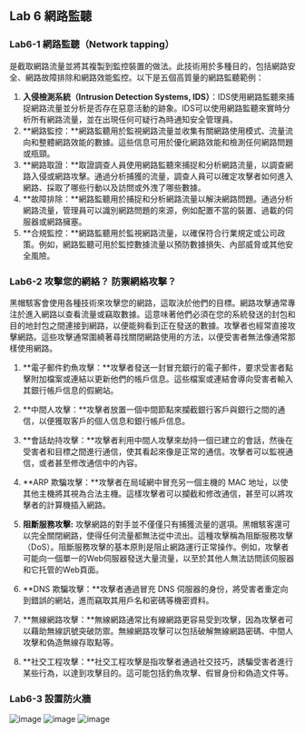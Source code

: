 ## Lab 6 網路監聽
### Lab6-1 **網路監聽（Network tapping）**

是截取網路流量並將其複製到監控裝置的做法。此技術用於多種目的，包括網路安全、網路故障排除和網路效能監控。以下是五個高質量的網路監聽範例：

1. **入侵檢測系統（Intrusion Detection Systems, IDS）**：IDS使用網路監聽來捕捉網路流量並分析是否存在惡意活動的跡象。IDS可以使用網路監聽來實時分析所有網路流量，並在出現任何可疑行為時通知安全管理員。
2. **網路監控：**網路監聽用於監視網路流量並收集有關網路使用模式、流量流向和整體網路效能的數據。這些信息可用於優化網路效能和檢測任何網路問題或瓶頸。
3. **網路取證：**取證調查人員使用網路監聽來捕捉和分析網路流量，以調查網路入侵或網路攻擊。通過分析捕獲的流量，調查人員可以確定攻擊者如何進入網路、採取了哪些行動以及訪問或外洩了哪些數據。
4. **故障排除：**網路監聽用於捕捉和分析網路流量以解決網路問題。通過分析網路流量，管理員可以識別網路問題的來源，例如配置不當的裝置、過載的伺服器或網路擁塞。
5. **合規監控：**網路監聽用於監視網路流量，以確保符合行業規定或公司政策。例如，網路監聽可用於監控數據流量以預防數據損失、內部威脅或其他安全風險。

### Lab6-2 攻擊您的網絡？ 防禦網絡攻擊？

黑帽駭客會使用各種技術來攻擊您的網路，這取決於他們的目標。網路攻擊通常專注於進入網路以查看流量或竊取數據。這意味著他們必須在您的系統發送的封包和目的地封包之間連接到網路，以便能夠看到正在發送的數據。攻擊者也經常直接攻擊網路。這些攻擊通常圍繞著尋找關閉網路使用的方法，以便受害者無法像通常那樣使用網路。

1. **電子郵件釣魚攻擊：**攻擊者發送一封冒充銀行的電子郵件，要求受害者點擊附加檔案或連結以更新他們的帳戶信息。這些檔案或連結會導向受害者輸入其銀行帳戶信息的假網站。
2. **中間人攻擊：**攻擊者放置一個中間節點來攔截銀行客戶與銀行之間的通信，以便獲取客戶的個人信息和銀行帳戶信息。
   
3. **會話劫持攻擊：**攻擊者利用中間人攻擊來劫持一個已建立的會話，然後在受害者和目標之間進行通信，使其看起來像是正常的通信。攻擊者可以監視通信，或者甚至修改通信中的內容。
4. **ARP 欺騙攻擊：**攻擊者在局域網中冒充另一個主機的 MAC 地址，以使其他主機將其視為合法主機。這樣攻擊者可以攔截和修改通信，甚至可以將攻擊者的計算機插入網路。
5. **阻斷服務攻擊:** 攻擊網路的對手並不僅僅只有捕獲流量的選項。黑帽駭客還可以完全關閉網路，使得任何流量都無法從中流出。這種攻擊稱為阻斷服務攻擊（DoS）。阻斷服務攻擊的基本原則是阻止網路運行正常操作。例如，攻擊者可能向一個單一的Web伺服器發送大量流量，以至於其他人無法訪問該伺服器和它托管的Web頁面。
6. **DNS 欺騙攻擊：**攻擊者通過冒充 DNS 伺服器的身份，將受害者重定向到錯誤的網站，進而竊取其用戶名和密碼等機密資料。
7. **無線網路攻擊：**無線網路通常比有線網路更容易受到攻擊，因為攻擊者可以藉助無線訊號突破防禦。無線網路攻擊可以包括破解無線網路密碼、中間人攻擊和偽造無線存取點等。
8. **社交工程攻擊：**社交工程攻擊是指攻擊者通過社交技巧，誘騙受害者進行某些行為，以達到攻擊目的。這可能包括釣魚攻擊、假冒身份和偽造文件等。

### Lab6-3 設置防火牆
![image](https://github.com/MinChunXie/Safe-int/assets/100060507/04088436-b9c7-4581-bd3d-cf8c484a3d8a)
![image](https://github.com/MinChunXie/Safe-int/assets/100060507/0090ea15-01e8-4e6d-bbed-414ff6b2f6ac)
![image](https://github.com/MinChunXie/Safe-int/assets/100060507/71c16f8f-0f2c-45c0-8b5f-3068404c63af)
